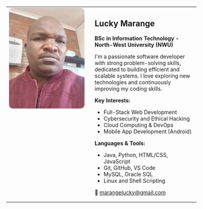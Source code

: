 <table>
  <tr>
    <td style="width: 200px; vertical-align: top;">
      <img src="lucky-marange.jpg" alt="Lucky Marange" style="width: 100%; border-radius: 10px;">
    </td>
    <td style="padding-left: 20px; vertical-align: top;">
      <h2>Lucky Marange</h2>
      <p><strong>BSc in Information Technology - North-West University (NWU)</strong></p>
      <p>I'm a passionate software developer with strong problem-solving skills, dedicated to building efficient and scalable systems. I love exploring new technologies and continuously improving my coding skills.</p>
      <p><strong>Key Interests:</strong></p>
      <ul>
        <li>Full-Stack Web Development</li>
        <li>Cybersecurity and Ethical Hacking</li>
        <li>Cloud Computing & DevOps</li>
        <li>Mobile App Development (Android)</li>
      </ul>
      <p><strong>Languages & Tools:</strong></p>
      <ul>
        <li>Java, Python, HTML/CSS, JavaScript</li>
        <li>Git, GitHub, VS Code</li>
        <li>MySQL, Oracle SQL</li>
        <li>Linux and Shell Scripting</li>
      </ul>
      <p>📧 <a href="mailto:marangelucky@gmail.com">marangelucky@gmail.com</a></p>
    </td>
  </tr>
</table>

